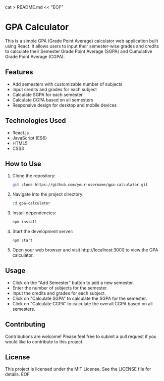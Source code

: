 cat > README.md << "EOF"
# GPA Calculator

This is a simple GPA (Grade Point Average) calculator web application built using React. It allows users to input their semester-wise grades and credits to calculate their Semester Grade Point Average (SGPA) and Cumulative Grade Point Average (CGPA).

## Features
- Add semesters with customizable number of subjects
- Input credits and grades for each subject
- Calculate SGPA for each semester
- Calculate CGPA based on all semesters
- Responsive design for desktop and mobile devices

## Technologies Used
- React.js
- JavaScript (ES6)
- HTML5
- CSS3

## How to Use
1. Clone the repository:
    ```bash
    git clone https://github.com/your-username/gpa-calculator.git
    ```
2. Navigate into the project directory:
    ```bash
    cd gpa-calculator
    ```
3. Install dependencies:
    ```bash
    npm install
    ```
4. Start the development server:
    ```bash
    npm start
    ```
5. Open your web browser and visit http://localhost:3000 to view the GPA calculator.

## Usage
- Click on the "Add Semester" button to add a new semester.
- Enter the number of subjects for the semester.
- Input the credits and grades for each subject.
- Click on "Calculate SGPA" to calculate the SGPA for the semester.
- Click on "Calculate CGPA" to calculate the overall CGPA based on all semesters.

## Contributing
Contributions are welcome! Please feel free to submit a pull request if you would like to contribute to this project.

## License
This project is licensed under the MIT License. See the LICENSE file for details.
EOF
